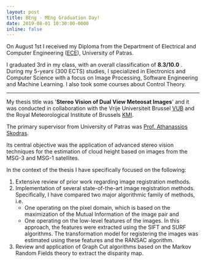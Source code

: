 ```yaml
---
layout: post
title: BEng - MEng Graduation Day!
date: 2019-08-01 10:30:00-0000
inline: false
---
```


On August 1st I received my Diploma from the Department of Electrical and Computer Engineering ([ECE](http://www.ece.upatras.gr/)), University of Patras.

I graduated 3rd in my class, with an overall classification of **8.3/10.0** . During my 5-years (300 ECTS) studies, I specialized in Electronics and Computer Science with a focus on Image Processing, Software Engineering and Machine Learning. I also took some courses about Control Theory.

***

My thesis title was '**Stereo Vision of Dual View Meteosat Images**' and it was conducted in collaboration with the Vrije Universiteit Brussel [VUB](https://www.vub.be/en/home) and the Royal Meteorological Institute of Brussels [KMI](https://www.meteo.be/en).

The primary supervisor from University of Patras was [Prof. Athanassios Skodras](http://www.ece.upatras.gr/skodras/).

Its central objective was the application of advanced stereo vision techniques for the estimation of cloud height based on images from the MSG-3 and MSG-1 satellites.

In the context of the thesis I have specifically focused on the following:

1. Extensive review of prior work regarding image registration methods.
2. Implementation of several state-of-the-art image registration methods. Specifically, I have compared two major algorithmic family of methods, i.e.
    * One operating on the pixel domain, which is based on the maximization of the Mutual Information of the image pair and
    * One operating on the low-level features of the images. In this approach, the features were extracted using the SIFT and SURF algorithms. The transformation model for registering the images was estimated using these features and the RANSAC algorithm.
3. Review and application of Graph Cut algorithms based on the Markov Random Fields theory to extract the disparity map.
